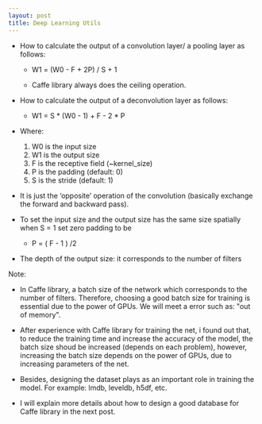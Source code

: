 ```yaml
---
layout: post
title: Deep Learning Utils
---
```

- How to calculate the output of a convolution layer/ a pooling layer as follows:

    + W1 = (W0 - F + 2P) / S + 1
    
    + Caffe library always does the ceiling operation.
   
- How to calculate the output of a deconvolution layer as follows:

    + W1 = S * (W0 - 1) + F - 2 * P
    
- Where:

    1. W0 is the input size
    2. W1 is the output size
    3. F is the receptive field (~kernel_size)
    4. P is the padding (default: 0)
    5. S is the stride (default: 1)
    
- It is just the ‘opposite’ operation of the convolution (basically exchange the forward and backward pass).

- To set the input size and the output size has the same size spatially when S = 1 set zero padding to be 

    + P = ( F - 1 ) /2
    
- The depth of the output size: it corresponds to the number of filters   

Note: 

 + In Caffe library, a batch size of the network which corresponds to the number of filters. Therefore, choosing a good batch size for training is essential due to the power of GPUs. We will meet a error such as: "out of memory". 
 
 + After experience with Caffe library for training the net, i found out that, to reduce the training time and increase the accuracy of the model, the batch size shoud be increased (depends on each problem), however, increasing the batch size depends on the power of GPUs, due to increasing parameters of the net. 
 
 + Besides, designing the dataset plays as an important role in training the model. For example: lmdb, leveldb, h5df, etc.
 
 - I will explain more details about how to design a good database for Caffe library in the next post. 
